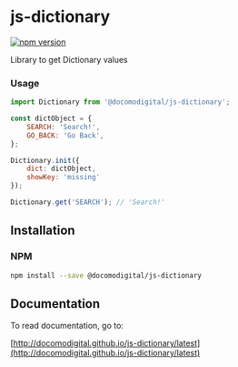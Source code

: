 # js-dictionary

[![npm version](https://badge.fury.io/js/%40docomodigital%2Fjs-dictionary.svg)](https://badge.fury.io/js/%40docomodigital%2Fjs-dictionary)

Library to get Dictionary values

### Usage
```javascript
import Dictionary from '@docomodigital/js-dictionary';

const dictObject = {
    SEARCH: 'Search!',
    GO_BACK: 'Go Back',
};

Dictionary.init({
    dict: dictObject,
    showKey: 'missing'
});

Dictionary.get('SEARCH'); // 'Search!'
```


## Installation

### NPM
```bash
npm install --save @docomodigital/js-dictionary
```

## Documentation

To read documentation, go to:

[http://docomodigital.github.io/js-dictionary/latest](http://docomodigital.github.io/js-dictionary/latest)
